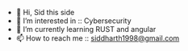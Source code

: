 - 👋 Hi, Sid this side
- 👀 I’m interested in :: Cybersecurity 
- 🌱 I’m currently learning RUST and angular 
- 📫 How to reach me :: siddharth1998@gmail.com

<!---
siddharth1998/siddharth1998 is a ✨ special ✨ repository because its `README.md` (this file) appears on your GitHub profile.
You can click the Preview link to take a look at your changes.
--->
